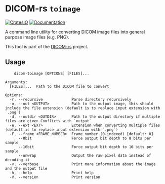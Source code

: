 # DICOM-rs `toimage`

[![CratesIO](https://img.shields.io/crates/v/dicom-toimage.svg)](https://crates.io/crates/dicom-toimage)
[![Documentation](https://docs.rs/dicom-toimage/badge.svg)](https://docs.rs/dicom-toimage)

A command line utility for converting DICOM image files
into general purpose image files (e.g. PNG).

This tool is part of the [DICOM-rs](https://github.com/Enet4/dicom-rs) project.

## Usage

```none
    dicom-toimage [OPTIONS] [FILES]...

Arguments:
  [FILES]...  Path to the DICOM file to convert

Options:
  -r, --recursive             Parse directory recursively
  -o, --out <OUTPUT>          Path to the output image, this should include the file extension (default is to replace input extension with `.png`)
  -d, --outdir <OUTDIR>       Path to the output directory if multiple files are given Conflicts with `output`
  -e, --ext <EXT>             Extension when converting multiple files (default is to replace input extension with `.png`)
  -F, --frame <FRAME_NUMBER>  Frame number (0-indexed) [default: 0]
      --8bit                  Force output bit depth to 8 bits per sample
      --16bit                 Force output bit depth to 16 bits per sample
      --unwrap                Output the raw pixel data instead of decoding it
  -v, --verbose               Print more information about the image and the output file
  -h, --help                  Print help
  -V, --version               Print version
```

